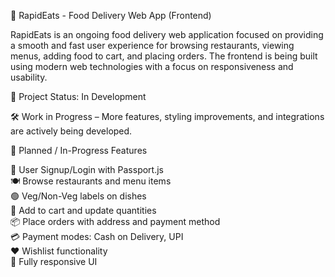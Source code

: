 🍔 RapidEats - Food Delivery Web App (Frontend)

RapidEats is an ongoing food delivery web application focused on providing a smooth and fast user experience for browsing restaurants, viewing menus, adding food to cart, and placing orders. The frontend is being built using modern web technologies with a focus on responsiveness and usability.

🚧 Project Status: In Development

🛠️ Work in Progress – More features, styling improvements, and integrations are actively being developed.

🚀 Planned / In-Progress Features

🔐 User Signup/Login with Passport.js  
🍽️ Browse restaurants and menu items  
🟢 Veg/Non-Veg labels on dishes  
🛒 Add to cart and update quantities  
📦 Place orders with address and payment method  
💳 Payment modes: Cash on Delivery, UPI  
❤️ Wishlist functionality  
📱 Fully responsive UI  
